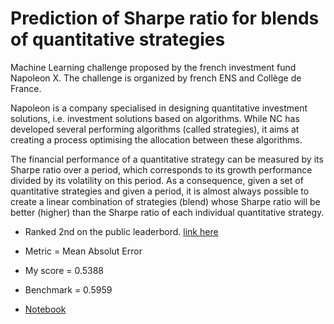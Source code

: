 # Prediction of Sharpe ratio for blends of quantitative strategies 

Machine Learning challenge proposed by the french investment fund Napoleon X.
The challenge is organized by french ENS and Collège de France. 

Napoleon is a company specialised in designing quantitative investment solutions, i.e. investment solutions based on algorithms. While NC has developed several performing algorithms (called strategies), it aims at creating a process optimising the allocation between these algorithms.

The financial performance of a quantitative strategy can be measured by its Sharpe ratio over a period, which corresponds to its growth performance divided by its volatility on this period. As a consequence, given a set of quantitative strategies and given a period, it is almost always possible to create a linear combination of strategies (blend) whose Sharpe ratio will be better (higher) than the Sharpe ratio of each individual quantitative strategy.

- Ranked 2nd on the public leaderbord. [link here](https://challengedata.ens.fr/participants/challenges/13/ranking/public)
- Metric = Mean Absolut Error
- My score = 0.5388 
- Benchmark = 0.5959

- [Notebook](Sharpe_ratio_final.ipynb)